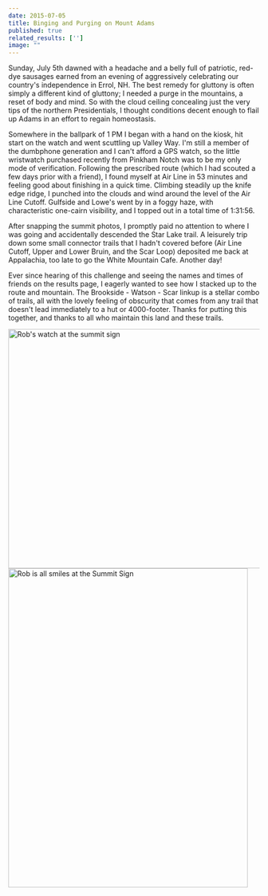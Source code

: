 ```yaml
---
date: 2015-07-05
title: Binging and Purging on Mount Adams
published: true
related_results: ['']
image: ""
---
```


<p>Sunday, July 5th dawned with a headache and a belly full of patriotic, red-dye sausages earned from an evening of aggressively celebrating our country's independence in Errol, NH.  The best remedy for gluttony is often simply a different kind of gluttony; I needed a purge in the mountains, a reset of body and mind.  So with the cloud ceiling concealing just the very tips of the northern Presidentials, I thought conditions decent enough to flail up Adams in an effort to regain homeostasis.</p>
<p>Somewhere in the ballpark of 1 PM I began with a hand on the kiosk, hit start on the watch and went scuttling up Valley Way.  I'm still a member of the dumbphone generation and I can't afford a GPS watch, so the little wristwatch purchased recently from Pinkham Notch was to be my only mode of verification.  Following the prescribed route (which I had scouted a few days prior with a friend), I found myself at Air Line in 53 minutes and feeling good about finishing in a quick time.  Climbing steadily up the knife edge ridge, I punched into the clouds and wind around the level of the Air Line Cutoff.  Gulfside and Lowe's went by in a foggy haze, with characteristic one-cairn visibility, and I topped out in a total time of 1:31:56.</p>
<p>After snapping the summit photos, I promptly paid no attention to where I was going and accidentally descended the Star Lake trail.  A leisurely trip down some small connector trails that I hadn't covered before (Air Line Cutoff, Upper and Lower Bruin, and the Scar Loop) deposited me back at Appalachia, too late to go the White Mountain Cafe.  Another day!</p>
<p>Ever since hearing of this challenge and seeing the names and times of friends on the results page, I eagerly wanted to see how I stacked up to the route and mountain.  The Brookside - Watson - Scar linkup is a stellar combo of trails, all with the lovely feeling of obscurity that comes from any trail that doesn't lead immediately to a hut or 4000-footer.  Thanks for putting this together, and thanks to all who maintain this land and these trails.</p>
<img src="/images/uploads/rives-watch-summit.jpg" alt="Rob's watch at the summit sign" width="640" height="480" class="img-fluid">
<img src="/images/uploads/rives-summit-sign.jpg" alt="Rob is all smiles at the Summit Sign" width="480" height="640" class="img-fluid">

